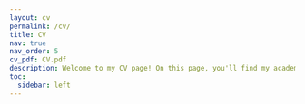 ```yaml
---
layout: cv
permalink: /cv/
title: CV
nav: true
nav_order: 5
cv_pdf: CV.pdf
description: Welcome to my CV page! On this page, you'll find my academic and professional background, skills, and achievements. Also, you can download my newest version of CV by clicking the PDF button above. I'm passionate about my field and eager to make a difference. Let's connect!
toc:
  sidebar: left
---
```

